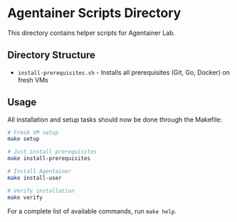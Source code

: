 # Agentainer Scripts Directory

This directory contains helper scripts for Agentainer Lab.

## Directory Structure

- `install-prerequisites.sh` - Installs all prerequisites (Git, Go, Docker) on fresh VMs

## Usage

All installation and setup tasks should now be done through the Makefile:

```bash
# Fresh VM setup
make setup

# Just install prerequisites
make install-prerequisites

# Install Agentainer
make install-user

# Verify installation
make verify
```

For a complete list of available commands, run `make help`.